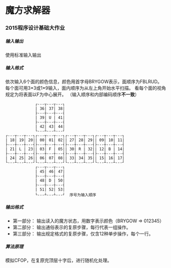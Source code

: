 # 魔方求解器
### 2015程序设计基础大作业
##### 输入输出
使用标准输入输出
##### 输入格式
依次输入6个面的颜色信息，颜色用首字母BRYGOW表示，面顺序为FBLRUD。
每个面可用3\*3或1\*9输入，面内顺序为从左上角开始水平扫描。
看每个面的视角规定为将表面以F为中心展开。
（输入顺序和内部编码顺序**不一致**）

	             ┌---┬---┬---┐
	             | 36| 37| 38|
	             ├---┼---┼---┤
	             | 39| U | 41|
	             ├---┼---┼---┤
	             | 42| 43| 44|
	             └---┴---┴---┘
	┌---┬---┬---┐┌---┬---┬---┐┌---┬---┬---┐┌---┬---┬---┐
	| 18| 19| 20|| 00| 01| 02|| 27| 28| 29|| 09| 10| 11|
	├---┼---┼---┤├---┼---┼---┤├---┼---┼---┤├---┼---┼---┤
	| 21| L | 23|| 03| F | 05|| 30| R | 32|| 12| B | 14|
	├---┼---┼---┤├---┼---┼---┤├---┼---┼---┤├---┼---┼---┤
	| 24| 25| 26|| 06| 07| 08|| 33| 34| 35|| 15| 16| 17|
	└---┴---┴---┘└---┴---┴---┘└---┴---┴---┘└---┴---┴---┘
	             ┌---┬---┬---┐
	             | 45| 46| 47|
	             ├---┼---┼---┤
	             | 48| D | 50|
	             ├---┼---┼---┤
	             | 51| 52| 53|
	             └---┴---┴---┘  序号为输入顺序

##### 输出格式
* 第一部分：
输出读入的魔方状态，用数字表示颜色（BRYGOW => 012345）
* 第二部分：
输出通俗表示的复原步骤，每行代表一组操作。
* 第三部分：
输出规定格式的复原步骤，仅含12种单步操作，每个一行。

##### 算法原理
模拟CFOP，在复原完顶层十字后，进行随机化处理。



